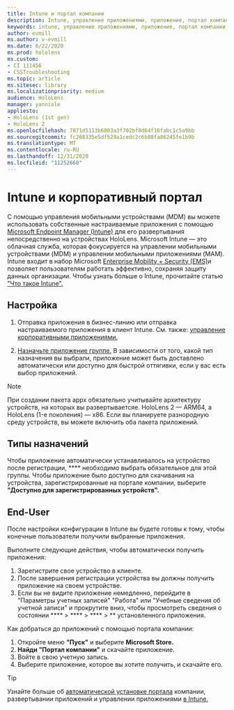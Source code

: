 ```yaml
---
title: Intune и портал компании
description: Intune, управление приложениями, приложение, портал компании, портал
keywords: intune, управление приложениями, приложение, портал компании, портал, hololens
author: evmill
ms.author: v-evmill
ms.date: 6/22/2020
ms.prod: hololens
ms.custom:
- CI 111456
- CSSTroubleshooting
ms.topic: article
ms.sitesec: library
ms.localizationpriority: medium
audience: HoloLens
manager: yannisle
appliesto:
- HoloLens (1st gen)
- HoloLens 2
ms.openlocfilehash: 7871d5113b6803a3f702bf8d64f16fabc1c5a9bb
ms.sourcegitcommit: fc268335e5df529a1cedc2c6b88fa86245fe1b9b
ms.translationtype: MT
ms.contentlocale: ru-RU
ms.lasthandoff: 12/31/2020
ms.locfileid: "11252660"
---
```

# Intune и корпоративный портал

С помощью управления мобильными устройствами (MDM) вы можете использовать собственные настраиваемые приложения с помощью [Microsoft Endpoint Manager (Intune)](https://docs.microsoft.com/intune/windows-holographic-for-business) для его развертывания непосредственно на устройствах HoloLens. Microsoft Intune — это облачная служба, которая фокусируется на управлении мобильными устройствами (MDM) и управлении мобильными приложениями (MAM). Intune входит в набор Microsoft [Enterprise Mobility + Security (EMS)](https://www.microsoft.com/microsoft-365/enterprise-mobility-security)и позволяет пользователям работать эффективно, сохраняя защиту данных организации. Чтобы узнать больше о Intune, прочитайте статью ["Что такое Intune".](https://docs.microsoft.com/mem/intune/fundamentals/what-is-intune)

## Настройка

1. Отправка приложения в бизнес-линию или отправка настраиваемого приложения в клиент Intune. См. также: [управление корпоративными приложениями.](https://docs.microsoft.com/windows/client-management/mdm/enterprise-app-management)

2. [Назначьте приложение группе.](https://docs.microsoft.com/mem/intune/apps/apps-deploy) В зависимости от того, какой тип назначения вы выбрали, приложение может быть доставлено автоматически или доступно для быстрой оттягивки, если у вас есть выбор приложений.

> [!NOTE]
> При создании пакета appx обязательно учитывайте архитектуру устройств, на которых вы развертываетсяе. HoloLens 2 — ARM64, а HoloLens (1-е поколения) — x86. Если вы планируете разнородную среду устройств, вы можете включить оба пакета приложений.

## Типы назначений

Чтобы приложение автоматически устанавливалось на устройство после регистрации, **** необходимо выбрать обязательное для этой группы.
Чтобы приложение было доступно для скачивания на устройства, зарегистрированные на портале компании, выберите **"Доступно для зарегистрированных устройств".**

## End-User

После настройки конфигурации в Intune вы будете готовы к тому, чтобы конечные пользователи получили выбранные приложения.

Выполните следующие действия, чтобы автоматически получить приложения:

1. Зарегистрите свое устройство в клиенте.
2. После завершения регистрации устройства вы должны получить приложение на своем устройстве.
3. Если вы не видите приложение немедленно, перейдите в "Параметры учетных записей" "Работа" или "Учебные сведения об учетной записи" и прокрутите вниз, чтобы просмотреть сведения о состоянии ****  >  ****  >  ****  >  ** установленного приложения.

Как добраться до приложений с помощью портала компании:

1. Откройте меню **"Пуск"** и выберите **Microsoft Store.**
2. **Найди "Портал компании"** и скачайте приложение.
3. Войте в свою учетную запись.
4. Выберите приложение, которое вы хотите получить, и скачайте его.

> [!Tip]
> Узнайте больше об [автоматической установке портала](https://docs.microsoft.com/mem/intune/apps/company-portal-app) компании, развертывании приложений и управлении приложениями [в Intune.](https://docs.microsoft.com/mem/intune/fundamentals/windows-holographic-for-business#deploy-and-manage-apps)
